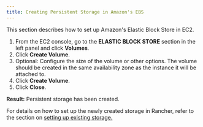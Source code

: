 ```yaml
---
title: Creating Persistent Storage in Amazon's EBS
---
```


<head>
  <link rel="canonical" href="https://ranchermanager.docs.rancher.com/how-to-guides/new-user-guides/manage-clusters/provisioning-storage-examples/persistent-storage-in-amazon-ebs"/>
</head>

This section describes how to set up Amazon's Elastic Block Store in EC2.

1. From the EC2 console, go to the **ELASTIC BLOCK STORE** section in the left panel and click **Volumes**.
1. Click **Create Volume**.
1. Optional: Configure the size of the volume or other options. The volume should be created in the same availability zone as the instance it will be attached to.
1. Click **Create Volume**.
1. Click **Close**.

**Result:** Persistent storage has been created.

For details on how to set up the newly created storage in Rancher, refer to the section on [setting up existing storage.](../../../new-user-guides/manage-clusters/create-kubernetes-persistent-storage/manage-persistent-storage/set-up-existing-storage.md)